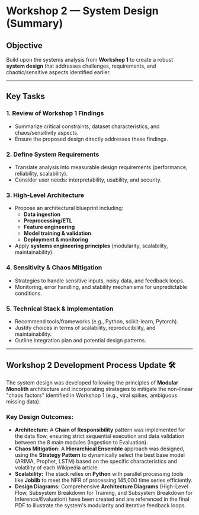 # Workshop 2 — System Design (Summary)

## Objective
Build upon the systems analysis from **Workshop 1** to create a robust **system design** that addresses challenges, requirements, and chaotic/sensitive aspects identified earlier.

---

## Key Tasks

### 1. Review of Workshop 1 Findings
- Summarize critical constraints, dataset characteristics, and chaos/sensitivity aspects.
- Ensure the proposed design directly addresses these findings.

### 2. Define System Requirements
- Translate analysis into measurable design requirements (performance, reliability, scalability).
- Consider user needs: interpretability, usability, and security.

### 3. High-Level Architecture
- Propose an architectural blueprint including:
  - **Data ingestion**
  - **Preprocessing/ETL**
  - **Feature engineering**
  - **Model training & validation**
  - **Deployment & monitoring**
- Apply **systems engineering principles** (modularity, scalability, maintainability).

### 4. Sensitivity & Chaos Mitigation
- Strategies to handle sensitive inputs, noisy data, and feedback loops.
- Monitoring, error handling, and stability mechanisms for unpredictable conditions.

### 5. Technical Stack & Implementation
- Recommend tools/frameworks (e.g., Python, scikit-learn, Pytorch).
- Justify choices in terms of scalability, reproducibility, and maintainability.
- Outline integration plan and potential design patterns.

---

## **Workshop 2 Development Process Update** 🛠️

The system design was developed following the principles of **Modular Monolith** architecture and incorporating strategies to mitigate the non-linear "chaos factors" identified in Workshop 1 (e.g., viral spikes, ambiguous missing data).

### Key Design Outcomes:

* **Architecture:** A **Chain of Responsibility** pattern was implemented for the data flow, ensuring strict sequential execution and data validation between the 8 main modules (Ingestion to Evaluation).
* **Chaos Mitigation:** A **Hierarchical Ensemble** approach was designed, using the **Strategy Pattern** to dynamically select the best base model (ARIMA, Prophet, LSTM) based on the specific characteristics and volatility of each Wikipedia article.
* **Scalability:** The stack relies on **Python** with parallel processing tools like **Joblib** to meet the NFR of processing 145,000 time series efficiently.
* **Design Diagrams:** Comprehensive **Architecture Diagrams** (High-Level Flow, Subsystem Breakdown for Training, and Subsystem Breakdown for Inference/Evaluation) have been created and are referenced in the final PDF to illustrate the system's modularity and iterative feedback loops.
